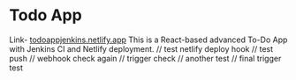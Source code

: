 # Todo App
Link- [todoappjenkins.netlify.app](https://todoappjenkins.netlify.app/)
This is a React-based advanced To-Do App with Jenkins CI and Netlify deployment.
// test netlify deploy hook
// test push
// webhook check again
// trigger check
// another test
// final trigger test
